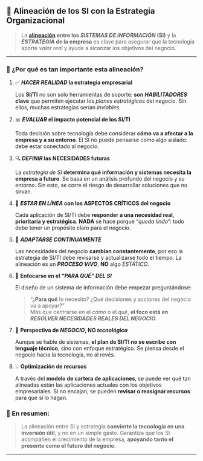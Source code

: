 ## 🎯 Alineación de los SI con la Estrategia Organizacional

> La **[alineación](alineado) entre los *SISTEMAS DE INFORMACIÓN* (SI)** y la ***ESTRATEGIA* de la empresa** es clave para asegurar que la tecnología aporte _valor real_ y ayude a alcanzar los objetivos del negocio.

---

### 🧩 ¿Por qué es tan importante esta alineación?

1.  ✅ ***HACER REALIDAD* la estrategia empresarial**
    
    Los **SI/TI** no son solo herramientas de soporte: **son *HABILITADORES* clave** que permiten ejecutar los *planes estratégicos* del negocio. Sin ellos, muchas estrategias serían *inviables*.
    
2.  📊 ***EVALUAR* el impacto potencial de los SI/TI**
    
    Toda decisión sobre tecnología debe considerar **cómo va a afectar a la empresa y a su entorno**. El SI no puede pensarse como algo aislado: debe estar conectado al negocio.
    
3.  🔍 ***DEFINIR* las NECESIDADES futuras**
    
    La *estrategia de SI* **determina qué información y sistemas necesita la empresa a futuro**. Se basa en un análisis profundo del negocio y su entorno. Sin esto, se corre el riesgo de desarrollar soluciones que no sirvan.
    
4.  🧭 ***ESTAR EN LÍNEA* con los ASPECTOS CRÍTICOS del negocio**
    
    Cada aplicación de SI/TI debe **responder a una necesidad real, prioritaria y estratégica**. **NADA** se hace porque “*queda lindo*”: todo debe tener un propósito claro para el negocio.
    
5.  🔄 ***ADAPTARSE CONTINUAMENTE***
    
    Las necesidades del negocio **cambian constantemente**, por eso la estrategia de SI/TI debe revisarse y actualizarse todo el tiempo. La alineación es un **_PROCESO VIVO_**, **NO** algo *ESTÁTICO*.
    
6.  🎯 **Enfocarse en el *“PARA QUÉ” DEL SI***
    
    El diseño de un sistema de información debe empezar preguntándose:
    
    > “¿**Para qué** lo necesito? ¿Qué decisiones y acciones del negocio va a apoyar?”  
    > Más que centrarse en el _cómo_ o el _qué_, **el foco está en** ***RESOLVER NECESIDADES REALES DEL NEGOCIO***.
    
7.  🧠 **Perspectiva de *NEGOCIO*, NO *tecnológica***
    
    Aunque se hable de sistemas, **el plan de SI/TI no se escribe con lenguaje técnico**, sino con enfoque estratégico. Se piensa desde el negocio hacia la tecnología, no al revés.
    
8.  💡 **Optimización de recursos**
    
    A través del **modelo de cartera de aplicaciones**, se puede ver qué tan alineadas están las aplicaciones actuales con los objetivos empresariales. Si no encajan, se pueden **revisar o reasignar recursos** para que sí lo hagan.
    


### 📌 En resumen:

> La alineación entre SI y estrategia **convierte la tecnología en una inversión útil**, y no en un simple gasto. Garantiza que los SI acompañen el crecimiento de la empresa, **apoyando tanto el presente como el futuro del negocio**.

---